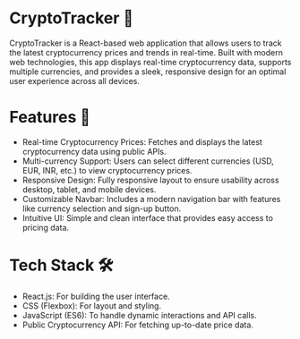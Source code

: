
# CryptoTracker 🚀

CryptoTracker is a React-based web application that allows users to track the latest cryptocurrency prices and trends in real-time. Built with modern web technologies, this app displays real-time cryptocurrency data, supports multiple currencies, and provides a sleek, responsive design for an optimal user experience across all devices.

# Features 🌟

- Real-time Cryptocurrency Prices: Fetches and displays the latest cryptocurrency data using public APIs.
- Multi-currency Support: Users can select different currencies (USD, EUR, INR, etc.) to view cryptocurrency prices.
- Responsive Design: Fully responsive layout to ensure usability across desktop, tablet, and mobile devices.
- Customizable Navbar: Includes a modern navigation bar with features like currency selection and sign-up button.
- Intuitive UI: Simple and clean interface that provides easy access to pricing data.

# Tech Stack 🛠️

- React.js: For building the user interface.
- CSS (Flexbox): For layout and styling.
- JavaScript (ES6): To handle dynamic interactions and API calls.
- Public Cryptocurrency API: For fetching up-to-date price data.
